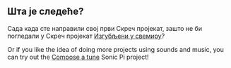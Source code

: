 ## Шта је следеће?

Сада када сте направили свој први Скреч пројекат, зашто не би погледали у Скреч пројекат [Изгубљени у свемиру](https://projects.raspberrypi.org/en/projects/lost-in-space/)?

Or if you like the idea of doing more projects using sounds and music, you can try out the [Compose a tune](https://projects.raspberrypi.org/en/projects/compose-tune) Sonic Pi project!